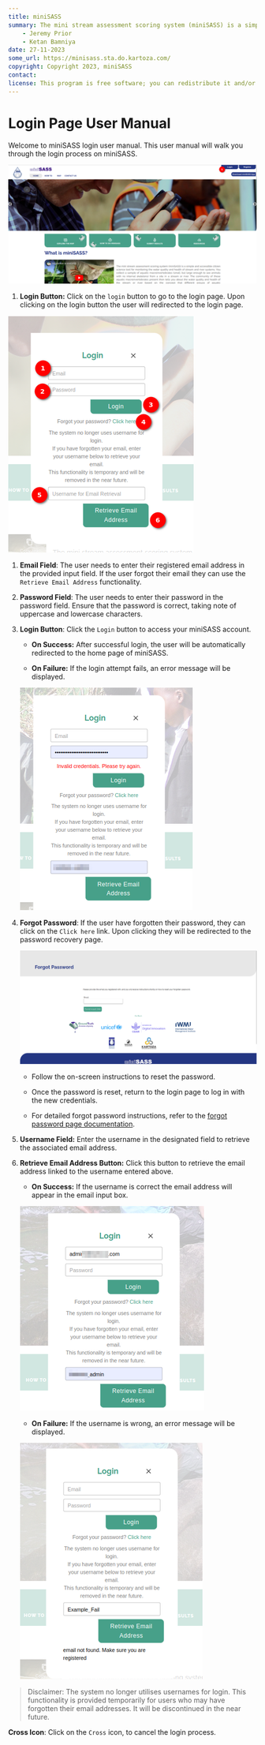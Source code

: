 ```yaml
---
title: miniSASS
summary: The mini stream assessment scoring system (miniSASS) is a simple and accessible citizen science tool for monitoring the water quality and health of stream and river systems. You collect a sample of aquatic macroinvertebrates (small, but large enough to see animals with no internal skeletons) from a site in a stream or river. The community of these aquatic macroinvertebrates present then tells you about the water quality and health of the stream or river based on the concept that different groups of aquatic macroinvertebrates have different tolerances and sensitivities to disturbance and pollution.
    - Jeremy Prior
    - Ketan Bamniya
date: 27-11-2023
some_url: https://minisass.sta.do.kartoza.com/
copyright: Copyright 2023, miniSASS
contact:
license: This program is free software; you can redistribute it and/or modify it under the terms of the GNU Affero General Public License as published by the Free Software Foundation; either version 3 of the License, or (at your option) any later version.
---
```


# Login Page User Manual

Welcome to miniSASS login user manual. This user manual will walk you through the login process on miniSASS.

![Login button](./img/login-1.png)

1. **Login Button:** Click on the `login` button to go to the login page. Upon clicking on the login button the user will redirected to the login page.

![Login page](./img/login-2.png)

1. **Email Field**: The user needs to enter their registered email address in the provided input field. If the user forgot their email they can use the `Retrieve Email Address` functionality.

2. **Password Field**: The user needs to enter their password in the password field. Ensure that the password is correct, taking note of uppercase and lowercase characters.

3. **Login Button**: Click the `Login` button to access your miniSASS account.

    - **On Success:**
    After successful login, the user will be automatically redirected to the home page of miniSASS.

    - **On Failure:**
    If the login attempt fails, an error message will be displayed.
    
    ![Error Message](./img/login-3.png)

4. **Forgot Password**: If the user have forgotten their password, they can click on the `Click here` link. Upon clicking they will be redirected to the password recovery page.

    ![Forgot Password](./img/login-4.png)

    - Follow the on-screen instructions to reset the password.

    - Once the password is reset, return to the login page to log in with the new credentials.

    - For detailed forgot password instructions, refer to the [forgot password page documentation](./forgot-password.md).

5. **Username Field:** Enter the username in the designated field to retrieve the associated email address.

6. **Retrieve Email Address Button:** Click this button to retrieve the email address linked to the username entered above.

    - **On Success:**
    If the username is correct the email address will appear in the email input box.

    ![Retrieved email address](./img/login-5.png)

    - **On Failure:**
    If the username is wrong, an error message will be displayed.
    
    ![Error Message](./img/login-6.png)

>Disclaimer: The system no longer utilises usernames for login. This functionality is provided temporarily for users who may have forgotten their email addresses. It will be discontinued in the near future.

**Cross Icon**: Click on the `Cross` icon, to cancel the login process.
